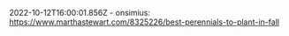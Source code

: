 2022-10-12T16:00:01.856Z - onsimius: https://www.marthastewart.com/8325226/best-perennials-to-plant-in-fall